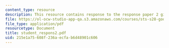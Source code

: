 ```yaml
---
content_type: resource
description: This resource contains response to the response paper 2 given as assignment.
file: https://ol-ocw-studio-app-qa.s3.amazonaws.com/courses/sts-s28-godzilla-and-the-bullet-train-technology-and-culture-in-modern-japan-fall-2005/215e1a75608f236aecfab6d48901c606_student_respons2.pdf
file_type: application/pdf
resourcetype: Document
title: student_respons2.pdf
uid: 215e1a75-608f-236a-ecfa-b6d48901c606
---
```

